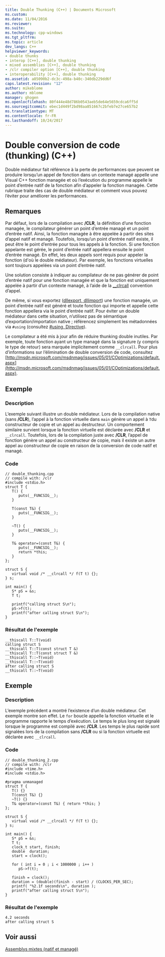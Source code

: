 ```yaml
---
title: Double Thunking (C++) | Documents Microsoft
ms.custom: 
ms.date: 11/04/2016
ms.reviewer: 
ms.suite: 
ms.technology: cpp-windows
ms.tgt_pltfrm: 
ms.topic: article
dev_langs: C++
helpviewer_keywords:
- double thunks
- interop [C++], double thunking
- mixed assemblies [C++], double thunking
- /clr compiler option [C++], double thunking
- interoperability [C++], double thunking
ms.assetid: a85090b2-dc3c-498a-b40c-340db229dd6f
caps.latest.revision: "12"
author: mikeblome
ms.author: mblome
manager: ghogen
ms.openlocfilehash: 80f444e48d786b0543aeb5de64e5659cdca6ff5d
ms.sourcegitcommit: ebec1d449f2bd98aa851667c2bfeb7e27ce657b2
ms.translationtype: MT
ms.contentlocale: fr-FR
ms.lasthandoff: 10/24/2017
---
```

# <a name="double-thunking-c"></a>Double conversion de code (thunking) (C++)
Double médiateur fait référence à la perte de performances que peuvent se produire lorsqu’un appel de fonction dans un contexte managé appelle une Visual C++ fonction managée et où l’exécution du programme appelle le point d’entrée natif de la fonction afin d’appeler la fonction managée. Cette rubrique traite des cas de double médiateur et comment vous pouvez l’éviter pour améliorer les performances.  
  
## <a name="remarks"></a>Remarques  
 Par défaut, lors de la compilation avec **/CLR**, la définition d’une fonction managée, le compilateur générer un point d’entrée managé et un point d’entrée natif. Ainsi, la fonction managée à être appelée à partir des sites d’appel natif et managé. Toutefois, lorsqu’un point d’entrée natif existe, il peut être le point d’entrée pour tous les appels à la fonction. Si une fonction appelante est gérée, le point d’entrée natif appellera ensuite le point d’entrée managé. En effet, les deux appels sont requis pour appeler la fonction (d'où le double médiateur). Par exemple, les fonctions virtuelles sont toujours appelées via un point d’entrée natif.  
  
 Une solution consiste à indiquer au compilateur de ne pas générer de point d’entrée natif pour une fonction managée et que la fonction est uniquement appelée à partir d’un contexte managé, à l’aide de la [__clrcall](../cpp/clrcall.md) convention d’appel.  
  
 De même, si vous exportez ([dllexport, dllimport](../cpp/dllexport-dllimport.md)) une fonction managée, un point d’entrée natif est généré et toute fonction qui importe et appelle cette fonction appellera via le point d’entrée natif. Pour éviter un double médiateur dans cette situation, n’utilisez pas de sémantique d’exportation/importation native ; référencez simplement les métadonnées via `#using` (consultez [#using, Directive](../preprocessor/hash-using-directive-cpp.md)).  
  
 Le compilateur a été mis à jour afin de réduire thunking double inutiles. Par exemple, toute fonction ayant un type managé dans la signature (y compris le type de retour) sera marquée implicitement comme `__clrcall`. Pour plus d’informations sur l’élimination de double conversion de code, consultez [http://msdn.microsoft.com/msdnmag/issues/05/01/COptimizations/default.aspx](http://msdn.microsoft.com/msdnmag/issues/05/01/COptimizations/default.aspx).  
  
## <a name="example"></a>Exemple  
  
### <a name="description"></a>Description  
 L’exemple suivant illustre un double médiateur. Lors de la compilation native (sans **/CLR**), l’appel à la fonction virtuelle dans `main` génère un appel à `T`du constructeur de copie et un appel au destructeur. Un comportement similaire survient lorsque la fonction virtuelle est déclarée avec **/CLR** et `__clrcall`. Toutefois, lors de la compilation juste avec **/CLR**, l’appel de fonction génère un appel au constructeur de copie, mais il existe un autre appel au constructeur de copie en raison de la conversion de code natif et managé.  
  
### <a name="code"></a>Code  
  
```  
// double_thunking.cpp  
// compile with: /clr  
#include <stdio.h>  
struct T {  
   T() {  
      puts(__FUNCSIG__);  
   }  
  
   T(const T&) {  
      puts(__FUNCSIG__);  
   }  
  
   ~T() {  
      puts(__FUNCSIG__);  
   }  
  
   T& operator=(const T&) {  
      puts(__FUNCSIG__);  
      return *this;  
   }  
};  
  
struct S {  
   virtual void /* __clrcall */ f(T t) {};  
} s;  
  
int main() {  
   S* pS = &s;  
   T t;  
  
   printf("calling struct S\n");  
   pS->f(t);  
   printf("after calling struct S\n");  
}  
```  
  
### <a name="sample-output"></a>Résultat de l'exemple  
  
```  
__thiscall T::T(void)  
calling struct S  
__thiscall T::T(const struct T &)  
__thiscall T::T(const struct T &)  
__thiscall T::~T(void)  
__thiscall T::~T(void)  
after calling struct S  
__thiscall T::~T(void)  
```  
  
## <a name="example"></a>Exemple  
  
### <a name="description"></a>Description  
 L’exemple précédent a montré l’existence d’un double médiateur. Cet exemple montre son effet. Le `for` boucle appelle la fonction virtuelle et le programme rapporte le temps d’exécution. Le temps le plus long est signalé lorsque le programme est compilé avec **/CLR**. Les temps le plus rapide sont signalées lors de la compilation sans **/CLR** ou si la fonction virtuelle est déclarée avec `__clrcall`.  
  
### <a name="code"></a>Code  
  
```  
// double_thunking_2.cpp  
// compile with: /clr  
#include <time.h>  
#include <stdio.h>   
  
#pragma unmanaged  
struct T {  
   T() {}  
   T(const T&) {}  
   ~T() {}  
   T& operator=(const T&) { return *this; }  
};  
  
struct S {  
   virtual void /* __clrcall */ f(T t) {};  
} s;  
  
int main() {  
   S* pS = &s;  
   T t;  
   clock_t start, finish;  
   double  duration;  
   start = clock();  
  
   for ( int i = 0 ; i < 1000000 ; i++ )  
      pS->f(t);  
  
   finish = clock();  
   duration = (double)(finish - start) / (CLOCKS_PER_SEC);  
   printf( "%2.1f seconds\n", duration );  
   printf("after calling struct S\n");  
}  
```  
  
### <a name="sample-output"></a>Résultat de l'exemple  
  
```  
4.2 seconds  
after calling struct S  
```  
  
## <a name="see-also"></a>Voir aussi  
 [Assemblys mixtes (natif et managé)](../dotnet/mixed-native-and-managed-assemblies.md)